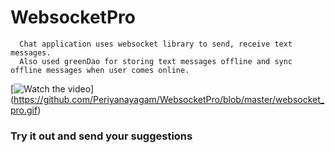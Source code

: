 # WebsocketPro

      Chat application uses websocket library to send, receive text messages.
      Also used greenDao for storing text messages offline and sync offline messages when user comes online.
      
      
  [![Watch the video](https://github.com/Periyanayagam/WebsocketPro/blob/master/websocket_pro.gif)]
  (https://github.com/Periyanayagam/WebsocketPro/blob/master/websocket_pro.gif)
      
### Try it out and send your suggestions
